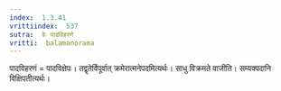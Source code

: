 ```yaml
---
index:  1.3.41
vrittiindex:  537
sutra:  वेः पादविहरणे
vritti:  balamanorama 
---
```


पादविहरणं = पादविक्षेपः। तद्वृतेर्विपूर्वात् क्रमेरात्मनेपदमित्यर्थः। साधु विक्रमते वाजीति। सम्यक्पदानि विक्षिपतीत्यर्थः। 

